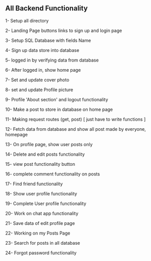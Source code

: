 ## All Backend Functionality

1- Setup all directory

2- Landing Page buttons links to sign up and login page

3- Setup SQL Database with fields Name

4- Sign up data store into database

5- logged in by verifying data from database

6- After logged in, show home page 

7- Set and update cover photo

8- set and update Profile picture

9- Profile 'About section' and logout functionality

10- Make a post to store in database on home page

11- Making request routes (get, post) [ just have to write functions ]

12- Fetch data from database and show all post made by everyone, homepage

13- On profile page, show user posts only

14- Delete and edit posts functionality

15- view post functionality button

16- complete comment functionality on posts

17- Find friend functionality

18- Show user profile functionality 

19- Complete User profile functionality

20- Work on chat app functionality

21- Save data of edit profile page

22- Working on my Posts Page

23- Search for posts in all database

24- Forgot password functionality